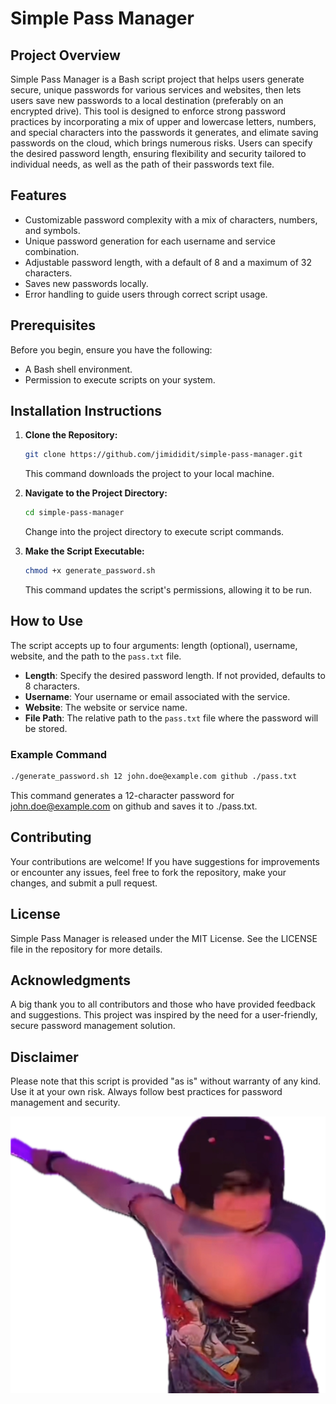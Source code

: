 # Simple Pass Manager

## Project Overview

Simple Pass Manager is a Bash script project that helps users generate secure, unique passwords for various services and websites, then lets users save new passwords to a local destination (preferably on an encrypted drive). This tool is designed to enforce strong password practices by incorporating a mix of upper and lowercase letters, numbers, and special characters into the passwords it generates, and elimate saving passwords on the cloud, which brings numerous risks. Users can specify the desired password length, ensuring flexibility and security tailored to individual needs, as well as the path of their passwords text file.

## Features

- Customizable password complexity with a mix of characters, numbers, and symbols.
- Unique password generation for each username and service combination.
- Adjustable password length, with a default of 8 and a maximum of 32 characters.
- Saves new passwords locally.
- Error handling to guide users through correct script usage.

## Prerequisites

Before you begin, ensure you have the following:
- A Bash shell environment.
- Permission to execute scripts on your system.

## Installation Instructions

1. **Clone the Repository:**
    ```bash
    git clone https://github.com/jimididit/simple-pass-manager.git
    ```
    This command downloads the project to your local machine.

2. **Navigate to the Project Directory:**
    ```bash
    cd simple-pass-manager
    ```
    Change into the project directory to execute script commands.

3. **Make the Script Executable:**
    ```bash
    chmod +x generate_password.sh
    ```
    This command updates the script's permissions, allowing it to be run.

## How to Use

The script accepts up to four arguments: length (optional), username, website, and the path to the `pass.txt` file.

- **Length**: Specify the desired password length. If not provided, defaults to 8 characters.
- **Username**: Your username or email associated with the service.
- **Website**: The website or service name.
- **File Path**: The relative path to the `pass.txt` file where the password will be stored.

### Example Command

```bash
./generate_password.sh 12 john.doe@example.com github ./pass.txt
```

This command generates a 12-character password for john.doe@example.com on github and saves it to ./pass.txt.

## Contributing
Your contributions are welcome! If you have suggestions for improvements or encounter any issues, feel free to fork the repository, make your changes, and submit a pull request.

## License
Simple Pass Manager is released under the MIT License. See the LICENSE file in the repository for more details.

## Acknowledgments
A big thank you to all contributors and those who have provided feedback and suggestions.
This project was inspired by the need for a user-friendly, secure password management solution.

## Disclaimer
Please note that this script is provided "as is" without warranty of any kind. Use it at your own risk. Always follow best practices for password management and security.

![Jimi Dab](./jimi_dab_cropped.png "Jimi Doing a Dab")
